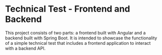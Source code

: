 # Technical Test - Frontend and Backend

This project consists of two parts: a frontend built with Angular and a backend built with Spring Boot. It is intended to showcase the functionality of a simple technical test that includes a frontend application to interact with a backend API.


